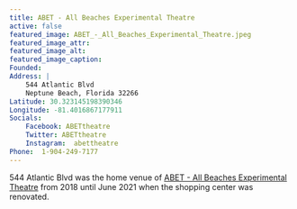 ```yaml
---
title: ABET - All Beaches Experimental Theatre
active: false
featured_image: ABET_-_All_Beaches_Experimental_Theatre.jpeg
featured_image_attr:
featured_image_alt:
featured_image_caption:
Founded: 
Address: |
    544 Atlantic Blvd
    Neptune Beach, Florida 32266
Latitude: 30.323145198390346
Longitude: -81.4016867177911
Socials:
    Facebook: ABETtheatre
    Twitter: ABETtheatre
    Instagram: 	abettheatre
Phone: 	1-904-249-7177
---
```

544 Atlantic Blvd was the home venue of [ABET - All Beaches Experimental Theatre](/theatres/abet-all-beaches-experimental-theatre) from 2018 until June 2021 when the shopping center was renovated.